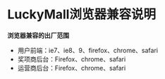 # LuckyMall浏览器兼容说明

**浏览器兼容的出厂范围**

- 用户前端：ie7、ie8、9、firefox、chrome、safari
- 奖项商后台：Firefox、chrome、safari
- 运营商后台：Firefox、chrome、safari
